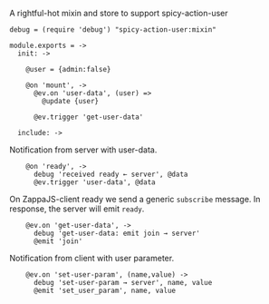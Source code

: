 A rightful-hot mixin and store to support spicy-action-user

    debug = (require 'debug') "spicy-action-user:mixin"

    module.exports = ->
      init: ->

        @user = {admin:false}

        @on 'mount', ->
          @ev.on 'user-data', (user) =>
            @update {user}

          @ev.trigger 'get-user-data'

      include: ->

Notification from server with user-data.

        @on 'ready', ->
          debug 'received ready ← server', @data
          @ev.trigger 'user-data', @data

On ZappaJS-client ready we send a generic `subscribe` message.
In response, the server will emit `ready`.

        @ev.on 'get-user-data', ->
          debug 'get-user-data: emit join → server'
          @emit 'join'

Notification from client with user parameter.

        @ev.on 'set-user-param', (name,value) ->
          debug 'set-user-param → server', name, value
          @emit 'set_user_param', name, value
